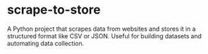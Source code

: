 # scrape-to-store
A Python project that scrapes data from websites and stores it in a structured format like CSV or JSON. Useful for building datasets and automating data collection.
